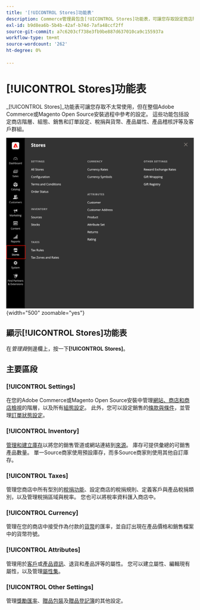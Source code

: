 ```yaml
---
title: '[!UICONTROL Stores]功能表'
description: Commerce管理員包含[!UICONTROL Stores]功能表，可讓您存取設定商店階層、設定、詳細目錄、稅捐和屬性的工具。
exl-id: b9d8ea6b-5b4b-42af-b74d-7afa48ccf2ff
source-git-commit: a7c6203cf738e3fb9be887d637010ca9c155937a
workflow-type: tm+mt
source-wordcount: '262'
ht-degree: 0%

---
```


# [!UICONTROL Stores]功能表

_[!UICONTROL Stores]_功能表可讓您存取不太常使用，但在整個Adobe Commerce或Magento Open Source安裝過程中參考的設定。 這些功能包括設定商店階層、組態、銷售和訂單設定、稅捐與貨幣、產品屬性、產品稽核評等及客戶群組。

![管理員 — 儲存功能表](./assets/stores-menu.png){width="500" zoomable="yes"}

## 顯示[!UICONTROL Stores]功能表

在&#x200B;_管理員_&#x200B;側邊欄上，按一下&#x200B;**[!UICONTROL Stores]**。

## 主要區段

### [!UICONTROL Settings]

在您的Adobe Commerce或Magento Open Source安裝中管理[網站、商店和商店檢視](stores.md#store-and-site-structure)的階層，以及所有[組態設定](../configuration-reference/guide-overview.md)。 此外，您可以設定銷售的[條款與條件](terms-and-conditions.md)，並管理[訂單狀態設定](order-status.md#custom-order-status)。

### [!UICONTROL Inventory]

[管理和建立庫存](../inventory-management/introduction.md)以將您的銷售管道或網站連結到[來源](../inventory-management/sources-manage.md)。 庫存可提供彙總的可銷售產品數量。 單一Source商家使用預設庫存，而多Source商家則使用其他自訂庫存。

### [!UICONTROL Taxes]

管理您商店中所有型別的[稅捐功能](taxes.md)、設定商店的稅捐規則、定義客戶與產品稅捐類別，以及管理稅捐區域與稅率。 您也可以將稅率資料匯入商店中。

### [!UICONTROL Currency]

管理在您的商店中接受作為付款的[貨幣](currency.md)的匯率，並自訂出現在產品價格和銷售檔案中的貨幣符號。

### [!UICONTROL Attributes]

管理用於[客戶](../customers/attribute-properties.md)或[產品資訊](../catalog/attribute-product-create.md)、退貨和產品評等的屬性。 您可以建立屬性、編輯現有屬性，以及管理[屬性集](../catalog/attribute-sets.md)。

### [!UICONTROL Other Settings]

管理[獎勵匯率](../merchandising-promotions/reward-exchange-rates.md)、[贈品包裝](cart-configuration.md#gift-wrap)及[贈品登記簿](../merchandising-promotions/gift-registries.md)的其他設定。
